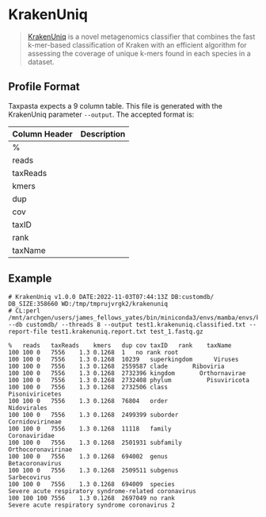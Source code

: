 # KrakenUniq

> [KrakenUniq](https://github.com/fbreitwieser/krakenuniq) is a novel metagenomics classifier that combines the fast k-mer-based classification of Kraken with an efficient algorithm for assessing the coverage of unique k-mers found in each species in a dataset.

## Profile Format

Taxpasta expects a 9 column table. This file is generated with the KrakenUniq parameter `--output`. The accepted format is:

| Column Header | Description |
| ------------- | ----------- |
| %             |             |
| reads         |             |
| taxReads      |             |
| kmers         |             |
| dup           |             |
| cov           |             |
| taxID         |             |
| rank          |             |
| taxName       |             |

## Example

```text
# KrakenUniq v1.0.0 DATE:2022-11-03T07:44:13Z DB:customdb/ DB_SIZE:358660 WD:/tmp/tmprujvrgk2/krakenuniq
# CL:perl /mnt/archgen/users/james_fellows_yates/bin/miniconda3/envs/mamba/envs/krakenuniq/bin/krakenuniq --db customdb/ --threads 8 --output test1.krakenuniq.classified.txt --report-file test1.krakenuniq.report.txt test_1.fastq.gz

%	reads	taxReads	kmers	dup	cov	taxID	rank	taxName
100	100	0	7556	1.3	0.1268	1	no rank	root
100	100	0	7556	1.3	0.1268	10239	superkingdom	  Viruses
100	100	0	7556	1.3	0.1268	2559587	clade	    Riboviria
100	100	0	7556	1.3	0.1268	2732396	kingdom	      Orthornavirae
100	100	0	7556	1.3	0.1268	2732408	phylum	        Pisuviricota
100	100	0	7556	1.3	0.1268	2732506	class	          Pisoniviricetes
100	100	0	7556	1.3	0.1268	76804	order	            Nidovirales
100	100	0	7556	1.3	0.1268	2499399	suborder	              Cornidovirineae
100	100	0	7556	1.3	0.1268	11118	family	                Coronaviridae
100	100	0	7556	1.3	0.1268	2501931	subfamily	                  Orthocoronavirinae
100	100	0	7556	1.3	0.1268	694002	genus	                    Betacoronavirus
100	100	0	7556	1.3	0.1268	2509511	subgenus	                      Sarbecovirus
100	100	0	7556	1.3	0.1268	694009	species	                        Severe acute respiratory syndrome-related coronavirus
100	100	100	7556	1.3	0.1268	2697049	no rank	                          Severe acute respiratory syndrome coronavirus 2
```

